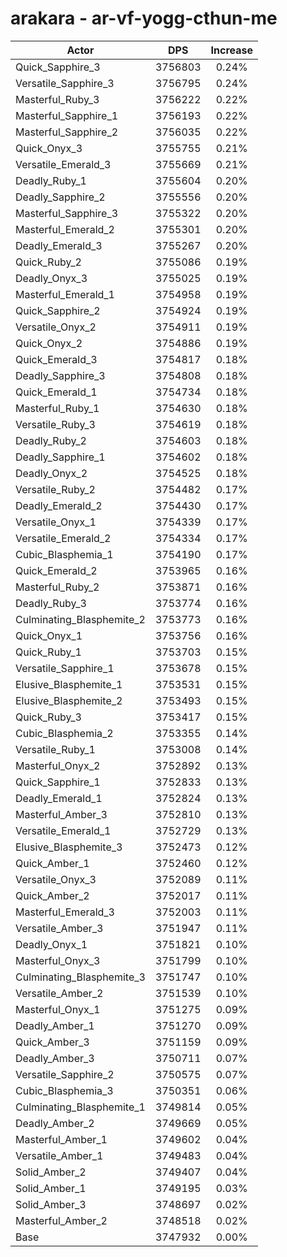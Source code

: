 # arakara - ar-vf-yogg-cthun-me
| Actor | DPS | Increase |
|---|:---:|:---:|
|Quick_Sapphire_3|3756803|0.24%|
|Versatile_Sapphire_3|3756795|0.24%|
|Masterful_Ruby_3|3756222|0.22%|
|Masterful_Sapphire_1|3756193|0.22%|
|Masterful_Sapphire_2|3756035|0.22%|
|Quick_Onyx_3|3755755|0.21%|
|Versatile_Emerald_3|3755669|0.21%|
|Deadly_Ruby_1|3755604|0.20%|
|Deadly_Sapphire_2|3755556|0.20%|
|Masterful_Sapphire_3|3755322|0.20%|
|Masterful_Emerald_2|3755301|0.20%|
|Deadly_Emerald_3|3755267|0.20%|
|Quick_Ruby_2|3755086|0.19%|
|Deadly_Onyx_3|3755025|0.19%|
|Masterful_Emerald_1|3754958|0.19%|
|Quick_Sapphire_2|3754924|0.19%|
|Versatile_Onyx_2|3754911|0.19%|
|Quick_Onyx_2|3754886|0.19%|
|Quick_Emerald_3|3754817|0.18%|
|Deadly_Sapphire_3|3754808|0.18%|
|Quick_Emerald_1|3754734|0.18%|
|Masterful_Ruby_1|3754630|0.18%|
|Versatile_Ruby_3|3754619|0.18%|
|Deadly_Ruby_2|3754603|0.18%|
|Deadly_Sapphire_1|3754602|0.18%|
|Deadly_Onyx_2|3754525|0.18%|
|Versatile_Ruby_2|3754482|0.17%|
|Deadly_Emerald_2|3754430|0.17%|
|Versatile_Onyx_1|3754339|0.17%|
|Versatile_Emerald_2|3754334|0.17%|
|Cubic_Blasphemia_1|3754190|0.17%|
|Quick_Emerald_2|3753965|0.16%|
|Masterful_Ruby_2|3753871|0.16%|
|Deadly_Ruby_3|3753774|0.16%|
|Culminating_Blasphemite_2|3753773|0.16%|
|Quick_Onyx_1|3753756|0.16%|
|Quick_Ruby_1|3753703|0.15%|
|Versatile_Sapphire_1|3753678|0.15%|
|Elusive_Blasphemite_1|3753531|0.15%|
|Elusive_Blasphemite_2|3753493|0.15%|
|Quick_Ruby_3|3753417|0.15%|
|Cubic_Blasphemia_2|3753355|0.14%|
|Versatile_Ruby_1|3753008|0.14%|
|Masterful_Onyx_2|3752892|0.13%|
|Quick_Sapphire_1|3752833|0.13%|
|Deadly_Emerald_1|3752824|0.13%|
|Masterful_Amber_3|3752810|0.13%|
|Versatile_Emerald_1|3752729|0.13%|
|Elusive_Blasphemite_3|3752473|0.12%|
|Quick_Amber_1|3752460|0.12%|
|Versatile_Onyx_3|3752089|0.11%|
|Quick_Amber_2|3752017|0.11%|
|Masterful_Emerald_3|3752003|0.11%|
|Versatile_Amber_3|3751947|0.11%|
|Deadly_Onyx_1|3751821|0.10%|
|Masterful_Onyx_3|3751799|0.10%|
|Culminating_Blasphemite_3|3751747|0.10%|
|Versatile_Amber_2|3751539|0.10%|
|Masterful_Onyx_1|3751275|0.09%|
|Deadly_Amber_1|3751270|0.09%|
|Quick_Amber_3|3751159|0.09%|
|Deadly_Amber_3|3750711|0.07%|
|Versatile_Sapphire_2|3750575|0.07%|
|Cubic_Blasphemia_3|3750351|0.06%|
|Culminating_Blasphemite_1|3749814|0.05%|
|Deadly_Amber_2|3749669|0.05%|
|Masterful_Amber_1|3749602|0.04%|
|Versatile_Amber_1|3749483|0.04%|
|Solid_Amber_2|3749407|0.04%|
|Solid_Amber_1|3749195|0.03%|
|Solid_Amber_3|3748697|0.02%|
|Masterful_Amber_2|3748518|0.02%|
|Base|3747932|0.00%|
